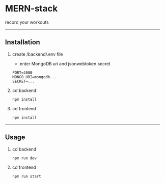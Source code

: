 # MERN-stack
record your workouts

---


## Installation
1. create /backend/.env file
   - enter MongoDB uri and jsonwebtoken secret
   ```
   PORT=4000
   MONGO_URI=mongodb...
   SECRET=...
   ```

2. cd backend
   ```
   npm install
   ```

3. cd frontend
   ```
   npm install
   ```


---


## Usage
1. cd backend
    ```
    npm run dev
    ```

2. cd frontend
    ```
    npm run start
    ```
